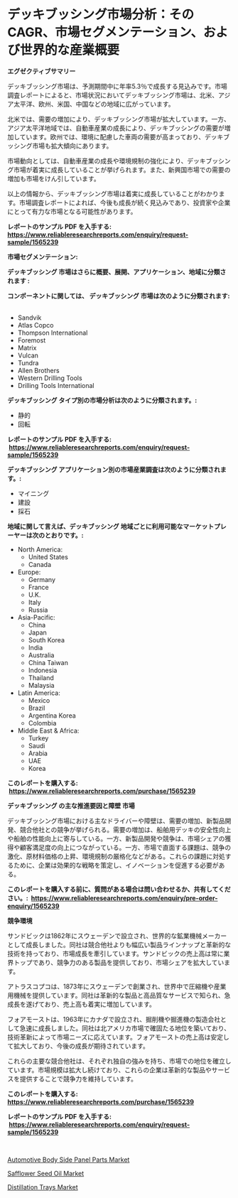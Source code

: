 <p><h1>デッキブッシング市場分析：そのCAGR、市場セグメンテーション、および世界的な産業概要</h1></p><p><strong>エグゼクティブサマリー</strong></p>
<p><p>デッキブッシング市場は、予測期間中に年率5.3％で成長する見込みです。市場調査レポートによると、市場状況においてデッキブッシング市場は、北米、アジア太平洋、欧州、米国、中国などの地域に広がっています。 </p><p>北米では、需要の増加により、デッキブッシング市場が拡大しています。一方、アジア太平洋地域では、自動車産業の成長により、デッキブッシングの需要が増加しています。欧州では、環境に配慮した車両の需要が高まっており、デッキブッシング市場も拡大傾向にあります。</p><p>市場動向としては、自動車産業の成長や環境規制の強化により、デッキブッシング市場が着実に成長していることが挙げられます。また、新興国市場での需要の増加も市場をけん引しています。</p><p>以上の情報から、デッキブッシング市場は着実に成長していることがわかります。市場調査レポートによれば、今後も成長が続く見込みであり、投資家や企業にとって有力な市場となる可能性があります。</p></p>
<p><strong>レポートのサンプル PDF を入手する: <a href="https://www.reliableresearchreports.com/enquiry/request-sample/1565239">https://www.reliableresearchreports.com/enquiry/request-sample/1565239</a></strong></p>
<p><strong>市場セグメンテーション:</strong></p>
<p><strong> デッキブッシング 市場はさらに概要、展開、アプリケーション、地域に分類されます :</strong></p>
<p><strong>コンポーネントに関しては、 デッキブッシング 市場は次のように分類されます: &nbsp;</strong></p>
<p><ul><li>Sandvik</li><li>Atlas Copco</li><li>Thompson International</li><li>Foremost</li><li>Matrix</li><li>Vulcan</li><li>Tundra</li><li>Allen Brothers</li><li>Western Drilling Tools</li><li>Drilling Tools International</li></ul></p>
<p><strong> デッキブッシング タイプ別の市場分析は次のように分類されます。:</strong></p>
<p><ul><li>静的</li><li>回転</li></ul></p>
<p><strong>レポートのサンプル PDF を入手する: &nbsp;<a href="https://www.reliableresearchreports.com/enquiry/request-sample/1565239">https://www.reliableresearchreports.com/enquiry/request-sample/1565239</a></strong></p>
<p><strong> デッキブッシング アプリケーション別の市場産業調査は次のように分類されます。:</strong></p>
<p><ul><li>マイニング</li><li>建設</li><li>採石</li></ul></p>
<p><strong>地域に関して言えば、デッキブッシング 地域ごとに利用可能なマーケットプレーヤーは次のとおりです。:</strong></p>
<p><ul>
    <li>
        North America:
        <ul>
            <li>United States</li>
            <li>Canada</li>
        </ul>
    </li>
    <li>
        Europe:
        <ul>
            <li>Germany</li>
            <li>France</li>
            <li>U.K.</li>
            <li>Italy</li>
            <li>Russia</li>
        </ul>
    </li>
    <li>
        Asia-Pacific:
        <ul>
            <li>China</li>
            <li>Japan</li>
            <li>South Korea</li>
            <li>India</li>
            <li>Australia</li>
            <li>China Taiwan</li>
            <li>Indonesia</li>
            <li>Thailand</li>
            <li>Malaysia</li>
        </ul>
    </li>
    <li>
        Latin America:
        <ul>
            <li>Mexico</li>
            <li>Brazil</li>
            <li>Argentina Korea</li>
            <li>Colombia</li>
        </ul>
    </li>
    <li>
        Middle East & Africa:
        <ul>
            <li>Turkey</li>
            <li>Saudi</li>
            <li>Arabia</li>
            <li>UAE</li>
            <li>Korea</li>
        </ul>
    </li>
    </ul></p>
<p><strong>このレポートを購入する: &nbsp;<a href="https://www.reliableresearchreports.com/purchase/1565239">https://www.reliableresearchreports.com/purchase/1565239</a></strong></p>
<p><strong>デッキブッシング の主な推進要因と障壁 市場</strong></p>
<p><p>デッキブッシング市場における主なドライバーや障壁は、需要の増加、新製品開発、競合他社との競争が挙げられる。需要の増加は、船舶用デッキの安全性向上や船舶の性能向上に寄与している。一方、新製品開発や競争は、市場シェアの獲得や顧客満足度の向上につながっている。一方、市場で直面する課題は、競争の激化、原材料価格の上昇、環境規制の厳格化などがある。これらの課題に対処するために、企業は効果的な戦略を策定し、イノベーションを促進する必要がある。</p></p>
<p><strong>このレポートを購入する前に、質問がある場合は問い合わせるか、共有してください。:&nbsp; <a href="https://www.reliableresearchreports.com/enquiry/pre-order-enquiry/1565239">https://www.reliableresearchreports.com/enquiry/pre-order-enquiry/1565239</a></strong></p>
<p><strong>競争環境</strong></p>
<p><p>サンドビックは1862年にスウェーデンで設立され、世界的な鉱業機械メーカーとして成長しました。同社は競合他社よりも幅広い製品ラインナップと革新的な技術を持っており、市場成長を牽引しています。サンドビックの売上高は常に業界トップであり、競争力のある製品を提供しており、市場シェアを拡大しています。</p><p>アトラスコプコは、1873年にスウェーデンで創業され、世界中で圧縮機や産業用機械を提供しています。同社は革新的な製品と高品質なサービスで知られ、急成長を遂げており、売上高も着実に増加しています。</p><p>フォアモーストは、1963年にカナダで設立され、掘削機や掘進機の製造会社として急速に成長しました。同社は北アメリカ市場で確固たる地位を築いており、技術革新によって市場ニーズに応えています。フォアモーストの売上高は安定して拡大しており、今後の成長が期待されています。</p><p>これらの主要な競合他社は、それぞれ独自の強みを持ち、市場での地位を確立しています。市場規模は拡大し続けており、これらの企業は革新的な製品やサービスを提供することで競争力を維持しています。</p></p>
<p><strong>このレポートを購入する: &nbsp; <a href="https://www.reliableresearchreports.com/purchase/1565239">https://www.reliableresearchreports.com/purchase/1565239</a></strong></p>
<p><strong>レポートのサンプル PDF を入手する: &nbsp;<a href="https://www.reliableresearchreports.com/enquiry/request-sample/1565239">https://www.reliableresearchreports.com/enquiry/request-sample/1565239</a></strong><strong></strong></p>
<p>&nbsp;</p>
<p><p><a href="https://nifty-kite-d51.notion.site/Automotive-Body-Side-Panel-Parts-Market-Research-Report-Provides-thorough-Industry-Overview-which-o-a06dece772934467ad7fc957fef07019">Automotive Body Side Panel Parts Market</a></p><p><a href="https://florentine-yuzu-f42.notion.site/Safflower-Seed-Oil-Market-Size-Growth-Outlook-from-2024-to-2031-projecting-at-Market-s-Trends-Anal-cd3ac4396b8d43ccbb3872bd834f45b6">Safflower Seed Oil Market</a></p><p><a href="https://changeable-paste-463.notion.site/Distillation-Trays-Market-Size-Growth-and-Forecast-from-2024-2031-dba3487df909450baf3210f73b2e4894">Distillation Trays Market</a></p></p>